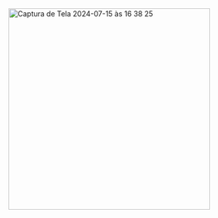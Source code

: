 

<img width="396" alt="Captura de Tela 2024-07-15 às 16 38 25" src="https://github.com/user-attachments/assets/c25b6c3a-6991-43e8-9b4e-3dabb34b9cee">

